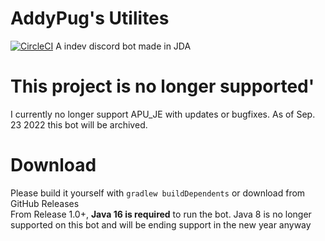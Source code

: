 # AddyPug's Utilites
[![CircleCI](https://circleci.com/gh/Pugga12/APU_JE.svg?style=svg)](https://app.circleci.com/pipelines/github/Pugga12/APU_JE)
A indev discord bot made in JDA
# This project is no longer supported'
I currently no longer support APU_JE with updates or bugfixes. As of Sep. 23 2022 this bot will be archived. 
# Download
Please build it yourself with `gradlew buildDependents` or download from GitHub Releases\
From Release 1.0+, **Java 16 is required** to run the bot. Java 8 is no longer supported on this bot and will be ending support in the new year anyway